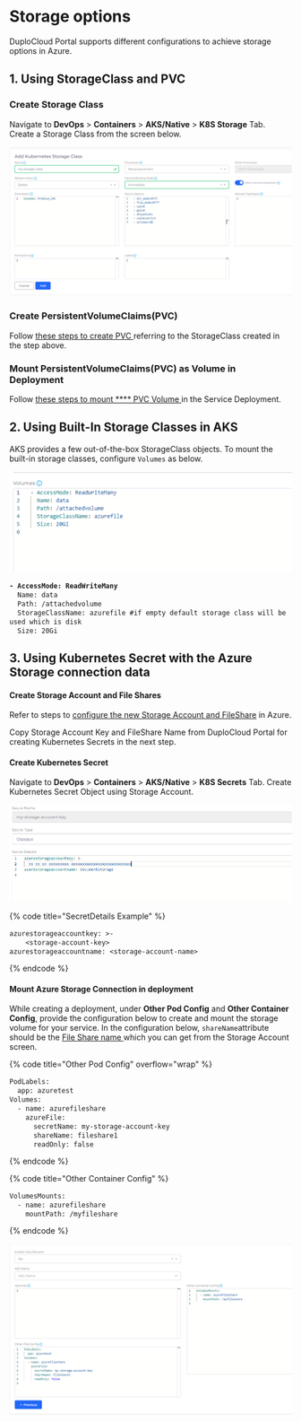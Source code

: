 # Storage options

DuploCloud Portal supports different configurations to achieve storage options in Azure.

## 1. Using StorageClass and PVC

### Create Storage Class

Navigate to **DevOps** > **Containers** > **AKS/Native** > **K8S Storage** Tab. Create a Storage Class from the screen below.

![sample StorageClass](<../../../.gitbook/assets/image (27).png>)

### Create PersistentVolumeClaims(PVC)

Follow [these steps to create PVC ](storage-options.md#create-persistentvolumeclaims-pvc)referring to the StorageClass created in the step above.

### Mount PersistentVolumeClaims(PVC) as Volume in Deployment

Follow [these steps to mount **** PVC Volume ](storage-options.md#mount-persistentvolumeclaims-pvc-as-volume-in-deployment)in the Service Deployment.

## 2. Using Built-In Storage Classes in AKS

AKS provides a few out-of-the-box StorageClass objects. To mount the built-in storage classes, configure `Volumes`  as below.

![Service Deployment Page](<../../../.gitbook/assets/image (2) (4).png>)

<pre data-title="Volumes field"><code><strong>- AccessMode: ReadWriteMany
</strong>  Name: data
  Path: /attachedvolume
  StorageClassName: azurefile #if empty default storage class will be used which is disk
  Size: 20Gi</code></pre>

## **3. Using Kubernetes Secret with the Azure Storage connection data**

#### **Create Storage Account and File Shares**

Refer to steps to [configure the new Storage Account and FileShare](../storage-account.md) in Azure.

Copy Storage Account Key and FileShare Name from DuploCloud Portal for creating Kubernetes Secrets in the next step.

#### **Create Kubernetes Secret**

Navigate to **DevOps** > **Containers** > **AKS/Native** > **K8S Secrets**  Tab. Create Kubernetes Secret Object using Storage Account.

![Kubernetes Storage Account Secret](<../../../.gitbook/assets/image (34) (1).png>)

{% code title="SecretDetails Example" %}
```
azurestorageaccountkey: >-
    <storage-account-key>
azurestorageaccountname: <storage-account-name>

```
{% endcode %}

#### Mount Azure Storage Connection in deployment

While creating a deployment, under **Other Pod Config** and **Other Container Config**, provide the configuration below to create and mount the storage volume for your service. In the configuration below, `shareName`attribute should be the [File Share name ](../storage-account.md#create-and-view-file-shares)which you can get from the Storage Account screen.

{% code title="Other Pod Config" overflow="wrap" %}
```
PodLabels:
  app: azuretest
Volumes:
  - name: azurefileshare
    azureFile:
      secretName: my-storage-account-key
      shareName: fileshare1
      readOnly: false
```
{% endcode %}

{% code title="Other Container Config" %}
```
VolumesMounts:
  - name: azurefileshare
    mountPath: /myfileshare
```
{% endcode %}

![Service Deployment Screen with K8s Secret example](<../../../.gitbook/assets/image (25) (1).png>)
